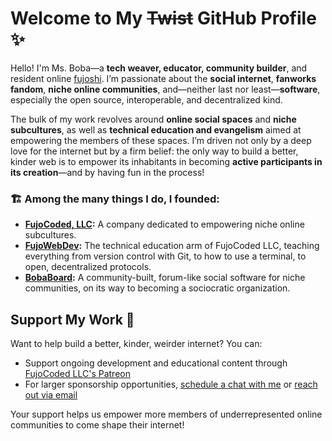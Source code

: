 # Welcome to My ~~Twist~~ GitHub Profile ✨

Hello! I'm Ms. Boba—a **tech weaver, educator, community builder**, and resident online [fujoshi](https://fujocoded.com/fujoshi#what-is-a-fujoshi). I’m passionate about the **social internet**, **fanworks fandom**, **niche online communities**, and—neither last nor least—**software**, especially the open source, interoperable, and decentralized kind.  

The bulk of my work revolves around **online social spaces** and **niche subcultures**, as well as **technical education and evangelism** aimed at empowering the members of these spaces. I’m driven not only by a deep love for the internet but by a firm belief: the only way to build a better, kinder web is to empower its inhabitants in becoming **active participants in its creation**—and by having fun in the process!

### 🏗 Among the many things I do, I founded:
- **[FujoCoded, LLC](https://fujocoded.com/):** A company dedicated to empowering niche online subcultures.  
- **[FujoWebDev](https://www.fujoweb.dev/):** The technical education arm of FujoCoded LLC, teaching everything from version control with Git, to how to use a terminal, to open, decentralized protocols.  
- **[BobaBoard](https://bobaboard.com/):** A community-built, forum-like social software for niche communities, on its way to becoming a sociocratic organization.  

## Support My Work 🌟

Want to help build a better, kinder, weirder internet? You can:
- Support ongoing development and educational content through [FujoCoded LLC's Patreon](https://patreon.com/fujocoded)
- For larger sponsorship opportunities, [schedule a chat with me](https://calendly.com/essentialrandomness/) or [reach out via email](mailto:essential.randomn3ss@gmail.com)

Your support helps us empower more members of underrepresented online communities to come shape their internet!
